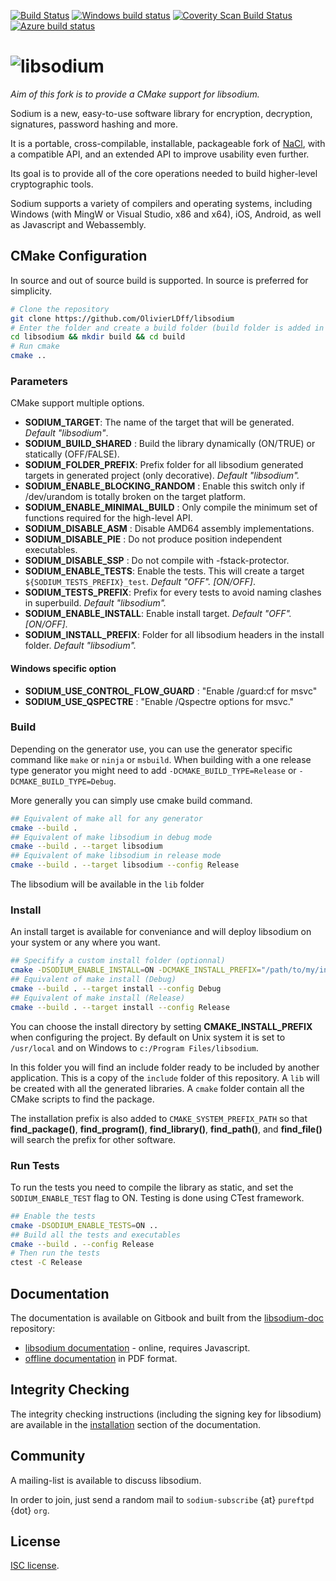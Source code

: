 [![Build Status](https://travis-ci.org/jedisct1/libsodium.svg?branch=master)](https://travis-ci.org/jedisct1/libsodium?branch=master)
[![Windows build status](https://ci.appveyor.com/api/projects/status/fu8s2elx25il98hj?svg=true)](https://ci.appveyor.com/project/jedisct1/libsodium)
[![Coverity Scan Build Status](https://scan.coverity.com/projects/2397/badge.svg)](https://scan.coverity.com/projects/2397)
[![Azure build status](https://jedisct1.visualstudio.com/Libsodium/_apis/build/status/jedisct1.libsodium?branchName=stable)](https://jedisct1.visualstudio.com/Libsodium/_build/latest?definitionId=3&branchName=stable)

![libsodium](https://raw.github.com/jedisct1/libsodium/master/logo.png)
============

*Aim of this fork is to provide a CMake support for libsodium.*

Sodium is a new, easy-to-use software library for encryption,
decryption, signatures, password hashing and more.

It is a portable, cross-compilable, installable, packageable
fork of [NaCl](http://nacl.cr.yp.to/), with a compatible API, and an
extended API to improve usability even further.

Its goal is to provide all of the core operations needed to build
higher-level cryptographic tools.

Sodium supports a variety of compilers and operating systems,
including Windows (with MingW or Visual Studio, x86 and x64), iOS, Android,
as well as Javascript and Webassembly.

## CMake Configuration

In source and out of source build is supported. In source is preferred for simplicity.

```bash
# Clone the repository
git clone https://github.com/OlivierLDff/libsodium
# Enter the folder and create a build folder (build folder is added in .gitignore)
cd libsodium && mkdir build && cd build
# Run cmake
cmake ..
```

### Parameters

CMake support multiple options.

- **SODIUM_TARGET**: The name of the target that will be generated. *Default "libsodium"*.
- **SODIUM_BUILD_SHARED** : Build the library dynamically (ON/TRUE) or statically (OFF/FALSE).
- **SODIUM_FOLDER_PREFIX**: Prefix folder for all libsodium generated targets in generated project (only decorative). *Default "libsodium".*
- **SODIUM_ENABLE_BLOCKING_RANDOM** : Enable this switch only if /dev/urandom is totally broken on the target platform.
- **SODIUM_ENABLE_MINIMAL_BUILD** : Only compile the minimum set of functions required for the high-level API.
- **SODIUM_DISABLE_ASM** : Disable AMD64 assembly implementations.
- **SODIUM_DISABLE_PIE** : Do not produce position independent executables.
- **SODIUM_DISABLE_SSP** : Do not compile with -fstack-protector.
- **SODIUM_ENABLE_TESTS**: Enable the tests. This will create a target `${SODIUM_TESTS_PREFIX}_test`. *Default "OFF". [ON/OFF]*.
- **SODIUM_TESTS_PREFIX**: Prefix for every tests to avoid naming clashes in superbuild. *Default "libsodium".*
- **SODIUM_ENABLE_INSTALL**: Enable install target. *Default "OFF". [ON/OFF]*.
- **SODIUM_INSTALL_PREFIX**: Folder for all libsodium headers in the install folder. *Default "libsodium".*

#### Windows specific option

- **SODIUM_USE_CONTROL_FLOW_GUARD** : "Enable /guard:cf for msvc"
- **SODIUM_USE_QSPECTRE** : "Enable /Qspectre options for msvc."

### Build

Depending on the generator use, you can use the generator specific command like `make` or `ninja` or `msbuild`. When building with a one release type generator you might need to add `-DCMAKE_BUILD_TYPE=Release` or `-DCMAKE_BUILD_TYPE=Debug`.

More generally you can simply use cmake build command.

```bash
## Equivalent of make all for any generator
cmake --build .
## Equivalent of make libsodium in debug mode
cmake --build . --target libsodium
## Equivalent of make libsodium in release mode
cmake --build . --target libsodium --config Release
```

The libsodium will be available in the `lib` folder

### Install

An install target is available for conveniance and will deploy libsodium on your system or any where you want.

```bash
## Specifify a custom install folder (optionnal)
cmake -DSODIUM_ENABLE_INSTALL=ON -DCMAKE_INSTALL_PREFIX="/path/to/my/install/dir" ..
## Equivalent of make install (Debug)
cmake --build . --target install --config Debug
## Equivalent of make install (Release)
cmake --build . --target install --config Release
```

You can choose the install directory by setting **CMAKE_INSTALL_PREFIX** when configuring the project.
By default on Unix system it is set to `/usr/local` and on Windows to `c:/Program Files/libsodium`.

In this folder you will find an include folder ready to be included by another application. This is a copy of the `include` folder of this repository.
A `lib` will be created with all the generated libraries. A `cmake` folder contain all the CMake scripts to find the package.

The installation prefix is also added to `CMAKE_SYSTEM_PREFIX_PATH` so that **find_package()**, **find_program()**, **find_library()**, **find_path()**, and **find_file()** will search the prefix for other software.

### Run Tests

To run the tests you need to compile the library as static, and set the `SODIUM_ENABLE_TEST` flag to ON. Testing is done using CTest framework.

```bash
## Enable the tests
cmake -DSODIUM_ENABLE_TESTS=ON ..
## Build all the tests and executables
cmake --build . --config Release
# Then run the tests
ctest -C Release
```

## Documentation

The documentation is available on Gitbook and built from the [libsodium-doc](https://github.com/jedisct1/libsodium-doc) repository:

* [libsodium documentation](https://download.libsodium.org/doc/) -
online, requires Javascript.
* [offline documentation](https://www.gitbook.com/book/jedisct1/libsodium/details)
in PDF format.

## Integrity Checking

The integrity checking instructions (including the signing key for libsodium)
are available in the [installation](https://download.libsodium.org/doc/installation#integrity-checking)
section of the documentation.

## Community

A mailing-list is available to discuss libsodium.

In order to join, just send a random mail to `sodium-subscribe` {at}
`pureftpd` {dot} `org`.

## License

[ISC license](https://en.wikipedia.org/wiki/ISC_license).
